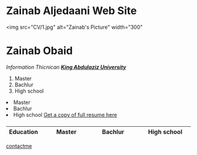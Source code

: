 # Zainab Aljedaani Web Site

<html lang="en" dir="ltr">
<head>

<title>Zainab Web site
&#11088;</title>

<img src="CV/1.jpg" alt="Zainab's Picture" width="300"

  <p>  <h1>  Zainab Obaid</h1>
  <em>Information Thicnican  <a href="http://www.kau.edu.sa"> <strong>King Abdulaziz
  University</strong></a></em>
  <p>
   <ol type=‘I’>
 <li> Master
 <li> Bachlur
 <li> High school
 </ol>
 <li> Master
 <li> Bachlur
 <li> High school
 </ul>
 <a  href=
zainab.pdf> Get a copy of full resume here </a>
<p>
  <h3><table>
    <thead>
<th width="120" align="Left">Education</th>
<th width="120" align="Left">Master</th>
<th width="120" align="Left">Bachlur</th>
<th width="120" align="Left">High school</th>

</thead>
  </table>

  </h3>
</p><a href=
contactme.html> contactme </a>
</head>
<body>
</body>
</html>
